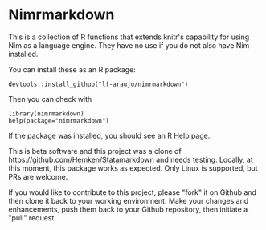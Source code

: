 # Nimrmarkdown

This is a collection of R functions that extends knitr's capability 
for using Nim as a language engine.  They have no use if you do not 
also have Nim installed.

You can install these as an R package:
```
devtools::install_github("lf-araujo/nimrmarkdown")
```
Then you can check with
```
library(nimrmarkdown)
help(package="nimrmarkdown")
```
If the package was installed, you should see an R Help page..

This is beta software and this project was a clone of https://github.com/Hemken/Statamarkdown and needs testing. Locally, at this moment, this package works as expected. Only Linux is supported, but PRs are welcome.


If you would like to contribute to this project, please "fork" it on Github and then clone it back to your working environment.  Make your changes and enhancements, push them back to your Github repository, then initiate a "pull" request.
